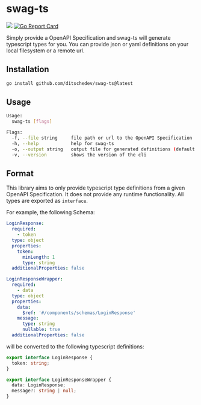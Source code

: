 # swag-ts

[![](https://img.shields.io/github/actions/workflow/status/ditschedev/swag-ts/test.yml?branch=main&longCache=true&label=Test&logo=github%20actions&logoColor=fff)](https://github.com/ditschedev/swag-ts/actions?query=workflow%3ATest)
[![Go Report Card](https://goreportcard.com/badge/github.com/ditschedev/swag-ts)](https://goreportcard.com/report/github.com/ditschedev/swag-ts)

Simply provide a OpenAPI Specification and swag-ts will generate typescript types for you. You can provide json or yaml definitions on your local filesystem or a remote url.

## Installation

```bash
go install github.com/ditschedev/swag-ts@latest
```

## Usage

```bash
Usage:
  swag-ts [flags]

Flags:
  -f, --file string     file path or url to the OpenAPI Specification
  -h, --help            help for swag-ts
  -o, --output string   output file for generated definitions (default "./types/swagger.ts")
  -v, --version         shows the version of the cli
```

## Format
This library aims to only provide typescript type definitions from a given OpenAPI Specification. It does not provide any runtime functionality.
All types are exported as `interface`.

For example, the following Schema:
```yaml
LoginResponse:
  required:
    - token
  type: object
  properties:
    token:
      minLength: 1
      type: string
  additionalProperties: false

LoginResponseWrapper:
  required:
    - data
  type: object
  properties:
    data:
      $ref: '#/components/schemas/LoginResponse'
    message:
      type: string
      nullable: true
  additionalProperties: false
```

will be converted to the following typescript definitions:
```typescript
export interface LoginResponse {
  token: string;
}

export interface LoginResponseWrapper {
  data: LoginResponse;
  message?: string | null;
}
```